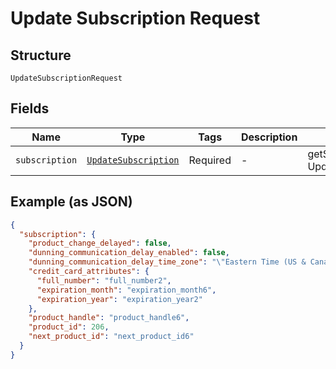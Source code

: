 
# Update Subscription Request

## Structure

`UpdateSubscriptionRequest`

## Fields

| Name | Type | Tags | Description | Getter | Setter |
|  --- | --- | --- | --- | --- | --- |
| `subscription` | [`UpdateSubscription`](../../doc/models/update-subscription.md) | Required | - | getSubscription(): UpdateSubscription | setSubscription(UpdateSubscription subscription): void |

## Example (as JSON)

```json
{
  "subscription": {
    "product_change_delayed": false,
    "dunning_communication_delay_enabled": false,
    "dunning_communication_delay_time_zone": "\"Eastern Time (US & Canada)\"",
    "credit_card_attributes": {
      "full_number": "full_number2",
      "expiration_month": "expiration_month6",
      "expiration_year": "expiration_year2"
    },
    "product_handle": "product_handle6",
    "product_id": 206,
    "next_product_id": "next_product_id6"
  }
}
```

